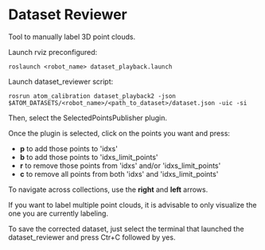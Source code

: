 # Dataset Reviewer

Tool to manually label 3D point clouds.

Launch rviz preconfigured:

    roslaunch <robot_name> dataset_playback.launch

Launch dataset_reviewer script:

    rosrun atom_calibration dataset_playback2 -json $ATOM_DATASETS/<robot_name>/<path_to_dataset>/dataset.json -uic -si

Then, select the SelectedPointsPublisher plugin. 

Once the plugin is selected, click on the points you want and press:

- **p** to add those points to 'idxs'
- **b** to add those points to 'idxs_limit_points'
- **r** to remove those points from 'idxs' and/or 'idxs_limit_points'
- **c** to remove all points from both 'idxs' and 'idxs_limit_points'

To navigate across collections, use the **right** and **left** arrows.

If you want to label multiple point clouds, it is advisable to only visualize the one you are currently labeling.

To save the corrected dataset, just select the terminal that launched the dataset_reviewer and press Ctr+C followed by yes.